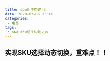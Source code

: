 ```yaml
---
title: spu组件构建-3
date: 2020-02-05 23:14
categories: 
 - 电商
tags: 
 - SKU-SPU组件构建之旅
---
```


## 实现SKU选择动态切换，重难点！！


